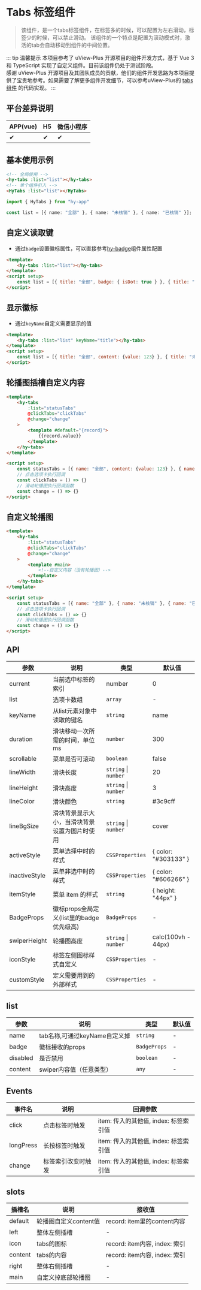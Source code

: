# Tabs 标签组件
> 该组件，是一个tabs标签组件，在标签多的时候，可以配置为左右滑动，标签少的时候，可以禁止滑动。 该组件的一个特点是配置为滚动模式时，激活的tab会自动移动到组件的中间位置。

::: tip 温馨提示
本项目参考了 uView-Plus 开源项目的组件开发方式，基于 Vue 3 和 TypeScript 实现了自定义组件。目前该组件仍处于测试阶段。<br>
感谢 uView-Plus 开源项目及其团队成员的贡献，他们的组件开发思路为本项目提供了宝贵地参考。如果需要了解更多组件开发细节，可以参考uView-Plus的 [tabs组件](https://uiadmin.net/uview-plus/components/tabs.html) 的代码实现。
:::

## 平台差异说明

| APP(vue) | H5 | 微信小程序 |
|----------|----|-------|
| ✔        | ✔  | ✔     |

## 基本使用示例

```html
<!-- 全局使用 -->
<hy-tabs :list="list"></hy-tabs>
<!-- 单个组件引入 -->
<HyTabs :list="list"></HyTabs>
```
```ts
import { HyTabs } from "hy-app"

const list = [{ name: "全部" }, { name: "未核销" }, { name: "已核销" }];
```

## 自定义读取键
- 通过`badge`设置徽标属性，可以直接参考[hy-badge](./badge.md)组件属性配置
```html
<template>
    <hy-tabs :list="list"></hy-tabs>
</template>
<script setup>
    const list = [{ title: "全部", badge: { isDot: true } }, { title: "未核销", badge: { value: 5 }}, { title: "已核销" }];
</script>
```

## 显示徽标
- 通过`keyName`自定义需要显示的值
```html
<template>
    <hy-tabs :list="list" keyName="title"></hy-tabs>
</template>
<script setup>
    const list = [{ title: "全部", content: {value: 123} }, { title: "未核销" }, { title: "已核销" }];
</script>
```

## 轮播图插槽自定义内容

```html
<template>
    <hy-tabs
        :list="statusTabs"
        @clickTabs="clickTabs"
        @change="change"
    >
        <template #default="{record}">
            {{record.value}}
        </template>
    </hy-tabs>
</template>

<script setup>
    const statusTabs = [{ name: "全部", content: {value: 123} }, { name: "未核销" }, { name: "已核销" }];
    // 点击选项卡执行回调
    const clickTabs = () => {}
    // 滑动轮播图执行回调函数
    const change = () => {}
</script>
```

## 自定义轮播图

```html
<template>
    <hy-tabs
        :list="statusTabs"
        @clickTabs="clickTabs"
        @change="change"
    >
        <template #main>
            <!--自定义内容（没有轮播图）-->
        </template>
    </hy-tabs>
</template>

<script setup>
    const statusTabs = [{ name: "全部" }, { name: "未核销" }, { name: "已核销" }];
    // 点击选项卡执行回调
    const clickTabs = () => {}
    // 滑动轮播图执行回调函数
    const change = () => {}
</script>
```

## API

| 参数            | 说明                           | 类型                   | 默认值                    |
|---------------|------------------------------|----------------------|------------------------|
| current       | 当前选中标签的索引                    | number               | 0                      |
| list          | 选项卡数组                        | `array`              | -                      |
| keyName       | 从list元素对象中读取的键名              | `string`             | name                   |
| duration      | 滑块移动一次所需的时间，单位 ms            | `number`             | 300                    |
| scrollable    | 菜单是否可滚动                      | `boolean`            | false                  |
| lineWidth     | 滑块长度                         | `string` \| `number` | 20                     |
| lineHeight    | 滑块高度                         | `string` \| `number` | 3                      |
| lineColor     | 滑块颜色                         | `string`             | #3c9cff                |
| lineBgSize    | 滑块背景显示大小，当滑块背景设置为图片时使用       | `string` \| `number` | cover                  |
| activeStyle   | 菜单选择中时的样式                    | `CSSProperties`      | \{ color: "#303133" \} |
| inactiveStyle | 菜单非选中时的样式                    | `CSSProperties`      | \{ color: "#606266" \} |
| itemStyle     | 菜单 item 的样式                  | `string`             | \{ height: "44px" \}   |
| BadgeProps    | 徽标props全局定义(list里的badge优先级高) | `BadgeProps`         | -                      |
| swiperHeight  | 轮播图高度                        | `string` \| `number` | calc(100vh - 44px)     |
| iconStyle     | 标签左侧图标样式自定义                  | `CSSProperties`      | -                      |
| customStyle   | 定义需要用到的外部样式                  | `CSSProperties`      | -                      |

## list

| 参数       | 说明                   | 类型           | 默认值 |
|----------|----------------------|--------------|-----|
| name     | tab名称,可通过keyName自定义掉 | `string`     | -   |
| badge    | 徽标接收的props           | `BadgeProps` | -   |
| disabled | 是否禁用                 | `boolean`    | -   |
| content  | swiper内容值（任意类型）      | `any`        | -   |


## Events

| 事件名       | 说明        | 回调参数                       |
|-----------|-----------|----------------------------|
| click     | 点击标签时触发   | item: 传入的其他值, index: 标签索引值 |
| longPress | 长按标签时触发   | item: 传入的其他值, index: 标签索引值 |
| change    | 标签索引改变时触发 | item: 传入的其他值, index: 标签索引值 |

## slots

| 插槽名     | 说明             | 接收值                       |
|---------|----------------|---------------------------|
| default | 轮播图自定义content值 | record: item里的content内容   |
| left    | 整体左侧插槽         | -                         |
| icon    | tabs的图标        | record: item内容, index: 索引 |
| content | tabs的内容        | record: item内容, index: 索引 |
| right   | 整体右侧插槽         | -                         |
| main    | 自定义掉底部轮播图      | -                         |

<demo-model url="pages/components/tabs/tabs"></demo-model>